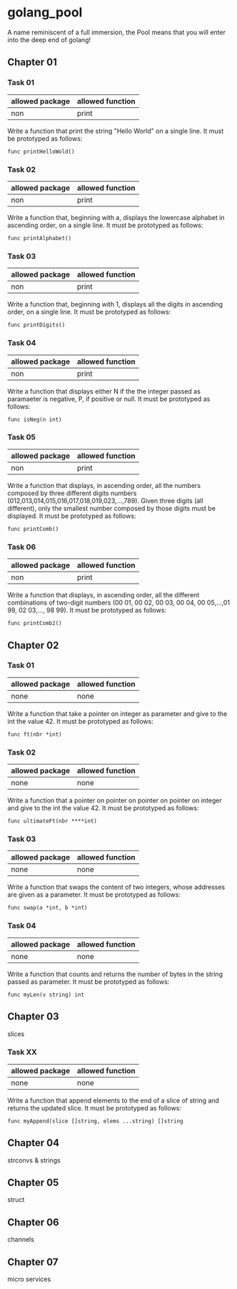 # golang_pool
A name reminiscent of a full immersion, the Pool means that you will enter into the deep end of golang! 


## Chapter 01

### Task 01

| allowed package  | allowed function |
| ---------------- |------------------|
| non              | print            |

Write a function that print the string "Hello World" on a single line. It must be prototyped as follows:

`func printHelloWold()`

### Task 02

| allowed package  | allowed function |
| ---------------- |------------------|
| non              | print            |

Write a function that, beginning with a, displays the lowercase alphabet in ascending order, on a single line. It must be prototyped as follows:

`func printAlphabet()`

### Task 03

| allowed package  | allowed function |
| ---------------- |------------------|
| non              | print            |

Write a function that, beginning with 1, displays all the digits in ascending order, on a single line. It must be prototyped as follows:

`func printDigits()`

### Task 04

| allowed package  | allowed function |
| ---------------- |------------------|
| non              | print            |

Write a function that displays either N if the the integer passed as paramaeter is negative, P, if positive or null. It must be prototyped as follows:

`func isNeg(n int)`

### Task 05 

| allowed package  | allowed function |
| ---------------- |------------------|
| non              | print            |

Write a function that displays, in ascending order, all the numbers composed by three different digits numbers (012,013,014,015,016,017,018,019,023,...,789). Given three digits (all different), only the smallest number composed by those digits must be displayed. It must be prototyped as follows:

`func printComb()`

### Task 06

| allowed package  | allowed function |
| ---------------- |------------------|
| non              | print            |

Write a function that displays, in ascending order, all the different combinations of two-digit numbers (00 01, 00 02, 00 03, 00 04, 00 05,...,01 99, 02 03,..., 98 99). It must be prototyped as follows:

`func printComb2()`


## Chapter 02

### Task 01

| allowed package  | allowed function |
| ---------------- |------------------|
| none             | none             |

Write a function that take a pointer on integer as parameter and give to the int the value 42. It must be prototyped as follows:

`func ft(nbr *int)`

### Task 02

| allowed package  | allowed function |
| ---------------- |------------------|
| none             | none             |

Write a function that a pointer on pointer on pointer on pointer on integer and give to the int the value 42. It must be prototyped as follows:

`func ultimateFt(nbr ****int)`

### Task 03 

| allowed package  | allowed function |
| ---------------- |------------------|
| none             | none             |

Write a function that swaps the content of two integers, whose addresses are given as a parameter. It must be prototyped as follows:

`func swap(a *int, b *int)`

### Task 04

| allowed package  | allowed function |
| ---------------- |------------------|
| none             | none             |


Write a function that counts and returns the number of bytes in the string passed as parameter. It must be prototyped as follows: 

`func myLen(v string) int`


## Chapter 03 

slices

### Task XX

| allowed package  | allowed function |
| ---------------- |------------------|
| none             | none             |


Write a function that append elements to the end of a slice of string and returns the updated slice. It must be prototyped as follows: 

`func myAppend(slice []string, elems ...string) []string`


## Chapter 04

strconvs & strings

## Chapter 05

struct

## Chapter 06

channels

## Chapter 07

micro services 

